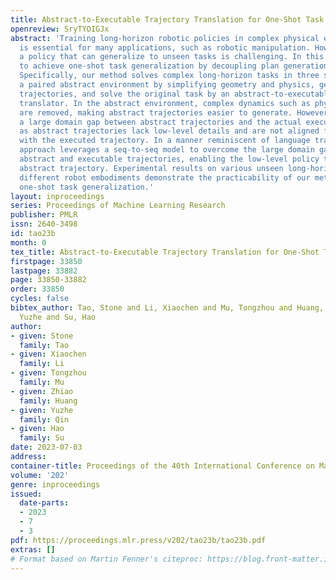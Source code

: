 ```yaml
---
title: Abstract-to-Executable Trajectory Translation for One-Shot Task Generalization
openreview: SryTYOIGJx
abstract: 'Training long-horizon robotic policies in complex physical environments
  is essential for many applications, such as robotic manipulation. However, learning
  a policy that can generalize to unseen tasks is challenging. In this work, we propose
  to achieve one-shot task generalization by decoupling plan generation and plan execution.
  Specifically, our method solves complex long-horizon tasks in three steps: build
  a paired abstract environment by simplifying geometry and physics, generate abstract
  trajectories, and solve the original task by an abstract-to-executable trajectory
  translator. In the abstract environment, complex dynamics such as physical manipulation
  are removed, making abstract trajectories easier to generate. However, this introduces
  a large domain gap between abstract trajectories and the actual executed trajectories
  as abstract trajectories lack low-level details and are not aligned frame-to-frame
  with the executed trajectory. In a manner reminiscent of language translation, our
  approach leverages a seq-to-seq model to overcome the large domain gap between the
  abstract and executable trajectories, enabling the low-level policy to follow the
  abstract trajectory. Experimental results on various unseen long-horizon tasks with
  different robot embodiments demonstrate the practicability of our methods to achieve
  one-shot task generalization.'
layout: inproceedings
series: Proceedings of Machine Learning Research
publisher: PMLR
issn: 2640-3498
id: tao23b
month: 0
tex_title: Abstract-to-Executable Trajectory Translation for One-Shot Task Generalization
firstpage: 33850
lastpage: 33882
page: 33850-33882
order: 33850
cycles: false
bibtex_author: Tao, Stone and Li, Xiaochen and Mu, Tongzhou and Huang, Zhiao and Qin,
  Yuzhe and Su, Hao
author:
- given: Stone
  family: Tao
- given: Xiaochen
  family: Li
- given: Tongzhou
  family: Mu
- given: Zhiao
  family: Huang
- given: Yuzhe
  family: Qin
- given: Hao
  family: Su
date: 2023-07-03
address: 
container-title: Proceedings of the 40th International Conference on Machine Learning
volume: '202'
genre: inproceedings
issued:
  date-parts:
  - 2023
  - 7
  - 3
pdf: https://proceedings.mlr.press/v202/tao23b/tao23b.pdf
extras: []
# Format based on Martin Fenner's citeproc: https://blog.front-matter.io/posts/citeproc-yaml-for-bibliographies/
---
```

